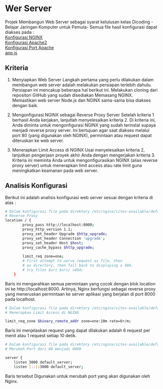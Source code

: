 # Wer Server

Projek Membangun Web Server sebagai syarat kelulusan kelas Dicoding -Belajar Jaringan Komputer untuk Pemula- 
Semua file hasil konfigurasi dapat diakses pada : <br>
[Konfigurasi NGINX](https://github.com/Muhmdwild/dicoding-webserver/blob/main/default)<br>
[Konfigurasi Apache2](000-default.conf)<br>
[Konfigurasi Port Apache](ports.conf)<br>
[app.js](app.js)<br>

## Kriteria

1. Menyiapkan Web Server
Langkah pertama yang perlu dilakukan dalam membangun web server adalah melakukan persiapan terlebih dahulu. Persiapan ini mencakup beberapa hal berikut ini.
Melakukan cloning dari repositori GitHub yang sudah disediakan
Memasang NGINX.
Memastikan web server Node.js dan NGINX sama-sama bisa diakses dengan baik.

2. Mengonfigurasi NGINX sebagai Reverse Proxy Server
Setelah kriteria 1 berhasil Anda kerjakan, lanjutlah menyelesaikan kriteria 2. Di kriteria ini, Anda diminta untuk mengonfigurasi NGINX yang sudah terinstal supaya menjadi reverse proxy server. Ini bertujuan agar saat diakses melalui port 80 (yang digunakan oleh NGINX), permintaan atau request dapat diteruskan ke web server.

3. Menerapkan Limit Access di NGINX
Usai menyelesaikan kriteria 2, lanjutkan pengerjaan proyek akhir Anda dengan mengerjakan kriteria 3. Kriteria ini meminta Anda untuk mengonfigurasikan NGINX (alias reverse proxy server) untuk menerapkan limit access atau rate limit guna meningkatkan keamanan pada web server. 


## Analisis Konfigurasi

Berikut ini adalah analisis konfigurasi web server sesuai dengan kriteria di atas :

```bash
# Dalam konfigurasi file pada direktory /etc/nginx/sites-available/default
# Reverse Proxy
location / {
		proxy_pass http://localhost:8000;
		proxy_http_version 1.1;
		proxy_set_header Upgrade $http_upgrade;
		proxy_set_header Connection 'upgrade';
		proxy_set_header Host $host;
		proxy_cache_bypass $http_upgrade;
		
		limit_req zone=one;
		# First attempt to serve request as file, then
		# as directory, then fall back to displaying a 404.
		# try_files $uri $uri/ =404;
	}

```
Baris ini mengarahkan semua permintaan yang cocok dengan blok location ini ke http://localhost:8000. Artinya, Nginx berfungsi sebagai reverse proxy yang meneruskan permintaan ke server aplikasi yang berjalan di port 8000 pada localhost.

```bash
# Dalam konfigurasi file pada direktory /etc/nginx/sites-available/default
# Menerapkan Limit Access di NGINX

limit_req_zone $binary_remote_addr zone=one:10m rate=6r/m;
```
Baris ini menjelaskan request yang dapat dilakukan adalah 6 request per menit atau 1 request setiap 10 detik.

```bash
# Dalam konfigurasi file pada direktory /etc/nginx/sites-available/default
# Merubah Port dari 80 menjadi 8000

server {
	listen 3000 default_server;
	listen [::]:3000 default_server;
```

Baris tersebut Digunakan untuk merubah port yang akan digunakan oleh Nginx.
